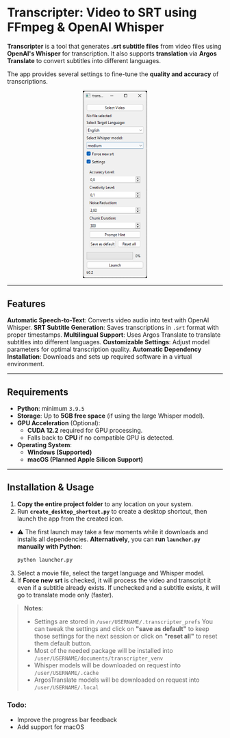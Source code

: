 # **Transcripter: Video to SRT using FFmpeg & OpenAI Whisper**

**Transcripter** is a tool that generates **.srt subtitle files** from video files using **OpenAI's Whisper** for transcription. It also supports **translation** via **Argos Translate** to convert subtitles into different languages.

The app provides several settings to fine-tune the **quality and accuracy** of transcriptions.
<p align="center">
<img src="https://github.com/onlyquads/transcripter/blob/master/transcripter/help_images/transcripter_help_02.png?raw=true" alt="App Screenshot" width="150">
</p>

---

## **Features**
 **Automatic Speech-to-Text**: Converts video audio into text with OpenAI Whisper.
 **SRT Subtitle Generation**: Saves transcriptions in `.srt` format with proper timestamps.
 **Multilingual Support**: Uses Argos Translate to translate subtitles into different languages.
 **Customizable Settings**: Adjust model parameters for optimal transcription quality.
 **Automatic Dependency Installation**: Downloads and sets up required software in a virtual environment.

---

## **Requirements**
- **Python**: minimum `3.9.5`
- **Storage**: Up to **5GB free space** (if using the large Whisper model).
- **GPU Acceleration** (Optional):
  - **CUDA 12.2** required for GPU processing.
  - Falls back to **CPU** if no compatible GPU is detected.
- **Operating System**:
  - **Windows (Supported)**
  - **macOS (Planned Apple Silicon Support)**

---

## **Installation & Usage**

1. **Copy the entire project folder** to any location on your system.
2. Run **`create_desktop_shortcut.py`** to create a desktop shortcut, then launch the app from the created icon.
- ⚠️ The first launch may take a few moments while it downloads and installs all dependencies.
   **Alternatively**, you can **run `launcher.py` manually with Python**:

   ```sh
   python launcher.py
   ```

3. Select a movie file, select the target language and Whisper model.
4. If **Force new srt** is checked, it will process the video and transcript it
even if a subtitle already exists. If unchecked and a subtitle exists, it
will go to translate mode only (faster).

>**Notes**:
>- Settings are stored in `/user/USERNAME/.transcripter_prefs`
You can tweak the settings and click on **"save as default"** to keep
those settings for the next session or click on **"reset all"** to reset them default button.
>- Most of the needed package will be installed into `/user/USERNAME/documents/transcripter_venv`
>- Whisper models will be downloaded on request into `/user/USERNAME/.cache`
>- ArgosTranslate models will be downloaded on request into `/user/USERNAME/.local`


### Todo:
- Improve the progress bar feedback
- Add support for macOS
